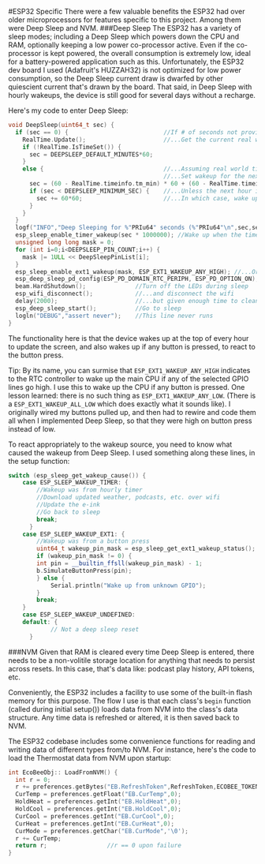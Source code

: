 #ESP32 Specific
There were a few valuable benefits the ESP32 had over older microprocessors for features specific to this project.  Among them were Deep Sleep and NVM.
###Deep Sleep
The ESP32 has a variety of sleep modes; including a Deep Sleep which powers down the CPU and RAM, optionally keeping a low power co-processor active.  Even if the co-processor is kept powered, the overall consumption is extremely low, ideal for a battery-powered application such as this.  Unfortunately, the ESP32 dev board I used (Adafruit's HUZZAH32) is not optimized for low power consumption, so the Deep Sleep current draw is dwarfed by other quiescient current that's drawn by the board.  That said, in Deep Sleep with hourly wakeups, the device is still good for several days without a recharge.

Here's my code to enter Deep Sleep:

```C++
void DeepSleep(uint64_t sec) {
  if (sec == 0) {							//If # of seconds not provided...
    RealTime.Update();						//...Get the current real world time
    if (!RealTime.IsTimeSet()) {
      sec = DEEPSLEEP_DEFAULT_MINUTES*60;
    }
    else {									//...Assuming real world time was successfully loaded
    										//...Set wakeup for the next hour (e.g. 6:00 AM if it's currently 5:25)
      sec = (60 - RealTime.timeinfo.tm_min) * 60 + (60 - RealTime.timeinfo.tm_sec);
      if (sec < DEEPSLEEP_MINIMUM_SEC) {	//...Unless the next hour is almost upon us
        sec += 60*60;						//...In which case, wake up in an hour from now
      }
    }
  }
  logf("INFO","Deep Sleeping for %"PRIu64" seconds (%"PRIu64"\n",sec,sec*1000000);
  esp_sleep_enable_timer_wakeup(sec * 1000000);	//Wake up when the timer has expired (i.e. every hour)
  unsigned long long mask = 0;
  for (int i=0;i<DEEPSLEEP_PIN_COUNT;i++) {
    mask |= 1ULL << DeepSleepPinList[i];
  }
  esp_sleep_enable_ext1_wakeup(mask, ESP_EXT1_WAKEUP_ANY_HIGH); //...Or wake up if any button is pressed
  esp_deep_sleep_pd_config(ESP_PD_DOMAIN_RTC_PERIPH, ESP_PD_OPTION_ON);
  beam.HardShutdown();				//Turn off the LEDs during sleep
  esp_wifi_disconnect();			//...and disconnect the wifi
  delay(2000);            			//...but given enough time to cleanly disconnect
  esp_deep_sleep_start();			//Go to sleep
  logln("DEBUG","assert never");	//This line never runs
}
```

The functionality here is that the device wakes up at the top of every hour to update the screen, and also wakes up if any button is pressed, to react to the button press.

Tip: By its name, you can surmise that `ESP_EXT1_WAKEUP_ANY_HIGH` indicates to the RTC controller to wake up the main CPU if any of the selected GPIO lines go high.  I use this to wake up the CPU if any button is pressed.  One lesson learned: there is no such thing as `ESP_EXT1_WAKEUP_ANY_LOW`.  (There is a `ESP_EXT1_WAKEUP_ALL_LOW` which does exactly what it sounds like).  I originally wired my buttons pulled up, and then had to rewire and code them all when I implemented Deep Sleep, so that they were high on button press instead of low.

To react appropriately to the wakeup source, you need to know what caused the wakeup from Deep Sleep.  I used something along these lines, in the setup function:


```C++
switch (esp_sleep_get_wakeup_cause()) {
	case ESP_SLEEP_WAKEUP_TIMER: {
		//Wakeup was from hourly timer
		//Download updated weather, podcasts, etc. over wifi
		//Update the e-ink
		//Go back to sleep
		break;
      }
	case ESP_SLEEP_WAKEUP_EXT1: {
		//Wakeup was from a button press
		uint64_t wakeup_pin_mask = esp_sleep_get_ext1_wakeup_status();
		if (wakeup_pin_mask != 0) {
		int pin = __builtin_ffsll(wakeup_pin_mask) - 1;
		b.SimulateButtonPress(pin);
		} else {
			Serial.println("Wake up from unknown GPIO");
		}
		break;
	}
	case ESP_SLEEP_WAKEUP_UNDEFINED:
	default: {
    		// Not a deep sleep reset
      }
```
 
 
###NVM
Given that RAM is cleared every time Deep Sleep is entered, there needs to be a non-volitile storage location for anything that needs to persist across resets.  In this case, that's data like: podcast play history, API tokens, etc.
 
Conveniently, the ESP32 includes a facility to use some of the built-in flash memory for this purpose.  The flow I use is that each class's `begin` function (called during initial setup()) loads data from NVM into the class's data structure.  Any time data is refreshed or altered, it is then saved back to NVM.
 
The ESP32 codebase includes some convenience functions for reading and writing data of different types from/to NVM.  For instance, here's the code to load the Thermostat data from NVM upon startup:

```C++
int EcoBeeObj:: LoadFromNVM() {
  int r = 0;
  r += preferences.getBytes("EB.RefreshToken",RefreshToken,ECOBEE_TOKEN_SIZE);
  CurTemp = preferences.getFloat("EB.CurTemp",0);
  HoldHeat = preferences.getInt("EB.HoldHeat",0);
  HoldCool = preferences.getInt("EB.HoldCool",0);
  CurCool = preferences.getInt("EB.CurCool",0);
  CurHeat = preferences.getInt("EB.CurHeat",0);
  CurMode = preferences.getChar("EB.CurMode",'\0');
  r += CurTemp;
  return r;					//r == 0 upon failure
}
```
 

